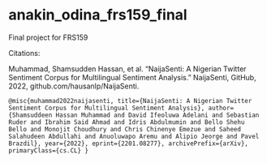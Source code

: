 # anakin_odina_frs159_final
Final project for FRS159

Citations:

Muhammad, Shamsudden Hassan, et al. “NaijaSenti: A Nigerian Twitter Sentiment Corpus for Multilingual Sentiment Analysis.” NaijaSenti, GitHub, 2022, github.com/hausanlp/NaijaSenti.

    @misc{muhammad2022naijasenti, title={NaijaSenti: A Nigerian Twitter Sentiment Corpus for Multilingual Sentiment Analysis}, author={Shamsuddeen Hassan Muhammad and David Ifeoluwa Adelani and Sebastian Ruder and Ibrahim Said Ahmad and Idris Abdulmumin and Bello Shehu Bello and Monojit Choudhury and Chris Chinenye Emezue and Saheed Salahudeen Abdullahi and Anuoluwapo Aremu and Alipio Jeorge and Pavel Brazdil}, year={2022}, eprint={2201.08277}, archivePrefix={arXiv}, primaryClass={cs.CL} }